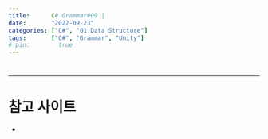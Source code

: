 ```yaml
---
title:      C# Grammar#09 | 
date:       "2022-09-23"
categories: ["C#", "01.Data Structure"]
tags:       ["C#", "Grammar", "Unity"]
# pin:        true
---
```


# 


---

# 참고 사이트
- []()